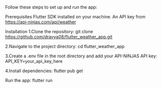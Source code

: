 Follow these steps to set up and run the app:

Prerequisites
Flutter SDK installed on your machine.
An API key from https://api-ninjas.com/api/weather

Installation
1.Clone the repository:
git clone https://github.com/dravya08/flutter_weather_app.git

2.Navigate to the project directory: cd flutter_weather_app

3.Create a .env file in the root directory and add your API-NINJAS API key: API_KEY=your_api_key_here

4.Install dependencies: flutter pub get

Run the app: flutter run
